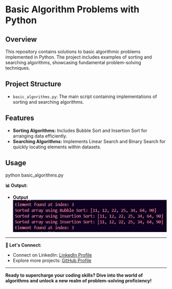 # Basic Algorithm Problems with Python

## Overview
This repository contains solutions to basic algorithmic problems implemented in Python. The project includes examples of sorting and searching algorithms, showcasing fundamental problem-solving techniques.

## Project Structure
- `basic_algorithms.py`: The main script containing implementations of sorting and searching algorithms.

## Features
- **Sorting Algorithms:** Includes Bubble Sort and Insertion Sort for arranging data efficiently.
- **Searching Algorithms:** Implements Linear Search and Binary Search for quickly locating elements within datasets.

## Usage
<!-- To run the script, execute the following command in your terminal: -->
<!-- ```sh -->
python basic_algorithms.py

**📊 Output:**

- **Output** ![View Output](output.png)

---

**🌟 Let's Connect:**

- Connect on LinkedIn: [LinkedIn Profile](https://www.linkedin.com/in/santoshkumarsk/)
- Explore more projects: [GitHub Profile](https://github.com/SantoshMalhi)

---

**Ready to supercharge your coding skills? Dive into the world of algorithms and unlock a new realm of problem-solving proficiency!**
